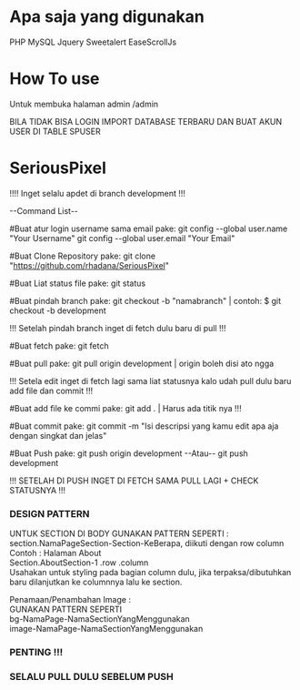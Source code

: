 # Apa saja yang digunakan
PHP
MySQL
Jquery
Sweetalert
EaseScrollJs
# How To use

Untuk membuka halaman admin 
/admin

BILA TIDAK BISA LOGIN
IMPORT DATABASE TERBARU DAN BUAT AKUN USER DI TABLE SPUSER

# SeriousPixel

!!!! Inget selalu apdet di branch development !!!


--Command List--

#Buat atur login username sama email pake:
  git config --global user.name "Your Username" 
  git config --global user.email "Your Email"

#Buat Clone Repository pake:
  git clone "https://github.com/rhadana/SeriousPixel"

#Buat Liat status file pake:
  git status

#Buat pindah branch pake:
  git checkout -b "namabranch"   | contoh: $ git checkout -b development

!!! Setelah pindah branch inget di fetch dulu baru di pull !!!

#Buat fetch pake:
 git fetch 
 
#Buat pull pake:
  git pull origin development    |  origin boleh disi ato ngga


!!! Setela edit inget di fetch lagi sama liat statusnya kalo udah pull dulu baru add file dan commit !!! 

#Buat add file ke commi pake:
  git add .   |   Harus ada titik nya !!!

#Buat commit pake:
  git commit -m "Isi descripsi yang kamu edit apa aja dengan singkat dan jelas"

#Buat Push pake:
  git push origin development 
   --Atau--
  git push development


!!! SETELAH DI PUSH INGET DI FETCH SAMA PULL LAGI + CHECK STATUSNYA !!!

### DESIGN PATTERN ##

UNTUK SECTION DI BODY GUNAKAN PATTERN SEPERTI :  
section.NamaPageSection-Section-KeBerapa, diikuti dengan row column    
Contoh : Halaman About  
Section.AboutSection-1 .row .column  
Usahakan untuk styling pada bagian column dulu, jika terpaksa/dibutuhkan baru dilanjutkan ke columnnya lalu ke section.  
  
Penamaan/Penambahan Image :   
GUNAKAN PATTERN SEPERTI   
bg-NamaPage-NamaSectionYangMenggunakan  
image-NamaPage-NamaSectionYangMenggunakan  

### PENTING !!! ###
### SELALU PULL DULU SEBELUM PUSH  ###

